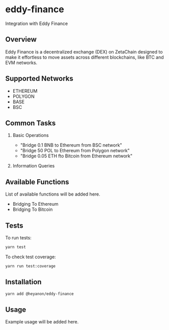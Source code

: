 # eddy-finance

Integration with Eddy Finance

## Overview

Eddy Finance is a decentralized exchange (DEX) on ZetaChain designed to make it effortless to move assets across different blockchains, like BTC and EVM networks.

## Supported Networks

-   ETHEREUM
-   POLYGON
-   BASE
-   BSC

## Common Tasks

1. Basic Operations

    - "Bridge 0.1 BNB to Ethereum from BSC network"
    - "Bridge 50 POL to Ethereum from Polygon network"
    - "Bridge 0.05 ETH fto Bitcoin from Ethereum network"

2. Information Queries

## Available Functions

List of available functions will be added here.

-   Bridging To Ethereum
-   Bridging To Bitcoin

## Tests

To run tests:

```bash
yarn test
```

To check test coverage:

```bash
yarn run test:coverage
```

## Installation

```bash
yarn add @heyanon/eddy-finance
```

## Usage

Example usage will be added here.
